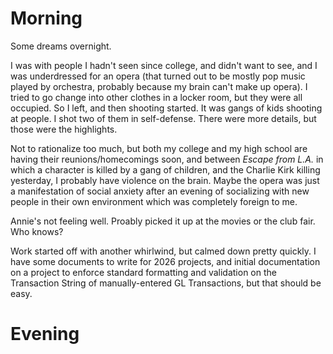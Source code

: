 # Morning
Some dreams overnight.

I was with people I hadn't seen since college, and didn't want to see, and I was underdressed for an opera (that turned out to be mostly pop music 
played by orchestra, probably because my brain can't make up opera). I tried to go change into other clothes in a locker room, but they were all occupied. 
So I left, and then shooting started. It was gangs of kids shooting at people. I shot two of them in self-defense. There were more details, but those were 
the highlights.

Not to rationalize too much, but both my college and my high school are having their reunions/homecomings soon, and between *Escape from L.A.* in which a 
character is killed by a gang of children, and the Charlie Kirk killing yesterday, I probably have violence on the brain. Maybe the opera was just a 
manifestation of social anxiety after an evening of socializing with new people in their own environment which was completely foreign to me.

Annie's not feeling well. Proably picked it up at the movies or the club fair. Who knows?

Work started off with another whirlwind, but calmed down pretty quickly. I have some documents to write for 2026 projects, and initial documentation 
on a project to enforce standard formatting and validation on the Transaction String of manually-entered GL Transactions, but that should be easy.

# Evening
